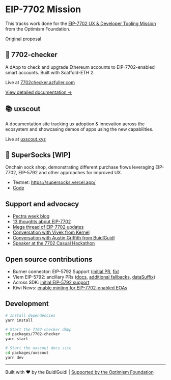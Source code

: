 # EIP-7702 Mission

This tracks work done for the [EIP-7702 UX & Developer Tooling Mission](https://github.com/ethereum-optimism/ecosystem-contributions/issues/274) from the Optimism Foundation.

[Original proposal](https://github.com/ethereum-optimism/ecosystem-contributions/issues/274#issuecomment-2773076711)

## 📱 7702-checker

A dApp to check and upgrade Ethereum accounts to EIP-7702-enabled smart accounts. Built with Scaffold-ETH 2.

Live at [7702checker.azfuller.com](https://7702-checker.azfuller.com)

[View detailed documentation →](packages/7702-checker/README.md)

## 📚 uxscout

A documentation site tracking ux adoption & innovation across the ecosystem and showcasing demos of apps using the new capabilities.

Live at [uxscout.xyz](https://uxscout.xyz)

## 🧦 SuperSocks [WIP]

Onchain sock shop, demonstrating different purchase flows leveraging EIP-7702, EIP-5792 and other approaches for improved UX.

- Testnet: https://supersocks.vercel.app/
- [Code](https://github.com/azf20/supersocks)

## Support and advocacy

- [Pectra week blog](https://www.azfuller.com/blog/pectra-week)
- [13 thoughts about EIP-7702](https://www.azfuller.com/blog/13-thoughts-about-eip-7702)
- [Mega thread of EIP-7702 updates](https://x.com/azacharyf/status/1919421705556045870)
- [Conversation with Vivek from Kernel](https://x.com/Kernel0x/status/1923420052893606005)
- [Conversation with Austin Griffith from BuidlGuidl](https://x.com/austingriffith/status/1934617357370163370)
- [Speaker at the 7702 Casual Hackathon](https://x.com/LXDAO_Official/status/1930100085884399935)

## Open source contributions

- Burner connector: EIP-5792 Support ([initial PR](https://github.com/scaffold-eth/burner-connector/pull/39), [fix](https://github.com/scaffold-eth/burner-connector/pull/44))
- Viem EIP-5792: ancillary PRs ([docs](https://github.com/wevm/viem/pull/3692), [additional fallbacks](https://github.com/wevm/viem/pull/3717), [dataSuffix](https://github.com/wevm/viem/pull/3741))
- Across SDK: [initial EIP-5792 support](https://github.com/across-protocol/toolkit/pull/229)
- Kiwi News: [enable minting for EIP-7702-enabled EOAs](https://github.com/attestate/kiwistand/pull/168)

## Development

```bash
# Install dependencies
yarn install

# Start the 7702-checker dApp
cd packages/7702-checker
yarn start

# Start the uxscout docs site
cd packages/uxscout
yarn dev
```

---

Built with ❤️ by the BuidlGuidl | [Supported by the Optimism Foundation](https://github.com/ethereum-optimism/ecosystem-contributions/issues/274)